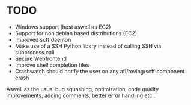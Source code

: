 # TODO

* Windows support (host aswell as EC2)
* Support for non debian based distributions (EC2)
* Improved scff daemon
* Make use of a SSH Python libary instead of calling SSH via subprocess.call
* Secure Webfrontend
* Improve shell completion files
* Crashwatch should notify the user on any afl/roving/scff component crash

Aswell as the usual bug squashing, optimization, code quality improvements,
adding comments, better error handling etc..

